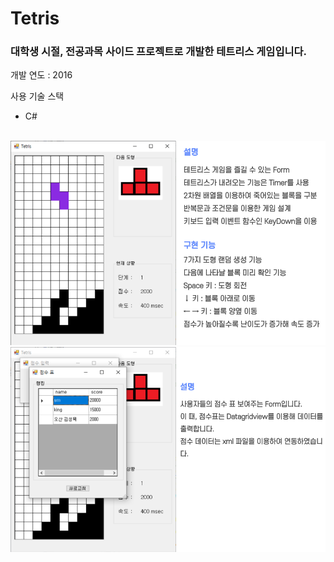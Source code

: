 # Tetris

<h3>대학생 시절, 전공과목 사이드 프로젝트로 개발한 테트리스 게임입니다.</h3>


개발 연도 : 2016

사용 기술 스택
- C#


<br/>
<img src="https://github.com/ksm1538/projectImagesRepo/blob/main/Tetris/main1.png" />
<img src="https://github.com/ksm1538/projectImagesRepo/blob/main/Tetris/main2.png" />
